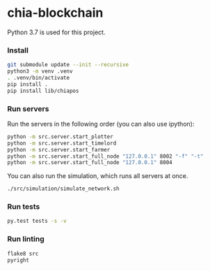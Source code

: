 # chia-blockchain
Python 3.7 is used for this project.

### Install

```bash
git submodule update --init --recursive
python3 -m venv .venv
. .venv/bin/activate
pip install .
pip install lib/chiapos
```

### Run servers
Run the servers in the following order (you can also use ipython):
```bash
python -m src.server.start_plotter
python -m src.server.start_timelord
python -m src.server.start_farmer
python -m src.server.start_full_node "127.0.0.1" 8002 "-f" "-t"
python -m src.server.start_full_node "127.0.0.1" 8004

```
You can also run the simulation, which runs all servers at once.

```bash
./src/simulation/simulate_network.sh
```


### Run tests
```bash
py.test tests -s -v
```

### Run linting
```bash
flake8 src
pyright
```
